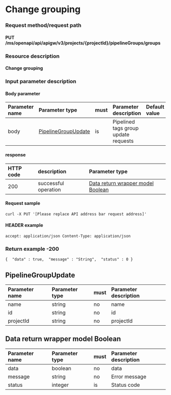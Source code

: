 # Change grouping

### Request method/request path

#### PUT /ms/openapi/api/apigw/v3/projects/{projectId}/pipelineGroups/groups

### Resource description

#### Change grouping

### Input parameter description

#### Body parameter

| Parameter name | Parameter type                         | must | Parameter description                | Default value |
| :------------- | :------------------------------------- | :--- | :----------------------------------- | :------------ |
| body           | [PipelineGroupUpdate](change-group.md) | is   | Pipelined tags group update requests |               |

#### response

| HTTP code | description          | Parameter type                                       |
| :-------- | :------------------- | :--------------------------------------------------- |
| 200       | successful operation | [Data return wrapper model Boolean](change-group.md) |

#### Request sample

```
curl -X PUT '[Please replace API address bar request address]' 
```

#### HEADER example

```
accept: application/json Content-Type: application/json 
```

### Return example -200

```
{  "data" : true,  "message" : "String",  "status" : 0 } 
```

## PipelineGroupUpdate

| Parameter name | Parameter type | must | Parameter description |
| :------------- | :------------- | :--- | :-------------------- |
| name           | string         | no   | name                  |
| id             | string         | no   | id                    |
| projectId      | string         | no   | projectId             |

## Data return wrapper model Boolean

| Parameter name | Parameter type | must | Parameter description |
| :------------- | :------------- | :--- | :-------------------- |
| data           | boolean        | no   | data                  |
| message        | string         | no   | Error message         |
| status         | integer        | is   | Status code           |
